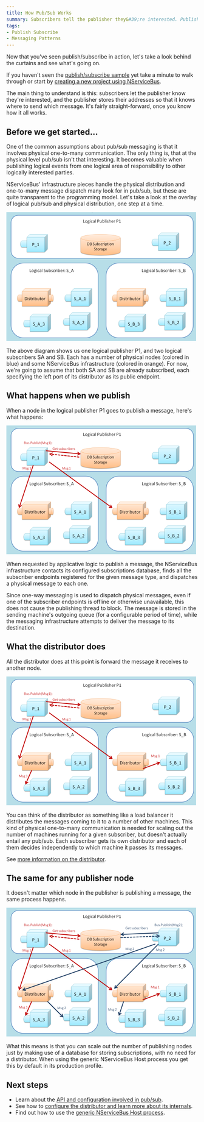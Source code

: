 ```yaml
---
title: How Pub/Sub Works
summary: Subscribers tell the publisher they&#39;re interested. Publishers store addresses for sending messages.
tags:
- Publish Subscribe
- Messaging Patterns
---
```


Now that you've seen publish/subscribe in action, let's take a look behind the curtains and see what's going on.

If you haven't seen the [publish/subscribe sample](publish-subscribe-sample.md) yet take a minute to walk through or start by [creating a new project using NServiceBus](NServiceBus-Step-by-Step-Guide.md).

The main thing to understand is this: subscribers let the publisher know they're interested, and the publisher stores their addresses so that it knows where to send which message. It's fairly straight-forward, once you know how it all works.

## Before we get started...

One of the common assumptions about pub/sub messaging is that it involves physical one-to-many communication. The only thing is, that at the physical level pub/sub isn't that interesting. It becomes valuable when publishing logical events from one logical area of responsibility to other logically interested parties.

NServiceBus' infrastructure pieces handle the physical distribution and one-to-many message dispatch many look for in pub/sub, but these are quite transparent to the programming model. Let's take a look at the overlay of logical pub/sub and physical distribution, one step at a time.

![logical pub/sub and physical distribution 1](nservicebus_pubsub_1.png)

The above diagram shows us one logical publisher P1, and two logical subscribers SA and SB. Each has a number of physical nodes (colored in blue) and some NServiceBus infrastructure (colored in orange). For now, we're going to assume that both SA and SB are already subscribed, each specifying the left port of its distributor as its public endpoint.

## What happens when we publish

When a node in the logical publisher P1 goes to publish a message, here's what happens:

![logical pub/sub and physical distribution 2](nservicebus_pubsub_2.png)

When requested by applicative logic to publish a message, the NServiceBus infrastructure contacts its configured subscriptions database, finds all the subscriber endpoints registered for the given message type, and dispatches a physical message to each one.

Since one-way messaging is used to dispatch physical messages, even if one of the subscriber endpoints is offline or otherwise unavailable, this does not cause the publishing thread to block. The message is stored in the sending machine's outgoing queue (for a configurable period of time), while the messaging infrastructure attempts to deliver the message to its destination.

## What the distributor does

All the distributor does at this point is forward the message it receives to another node.

![logical pub/sub and physical distribution 3](nservicebus_pubsub_3.png)

You can think of the distributor as something like a load balancer it distributes the messages coming to it to a number of other machines. This kind of physical one-to-many communication is needed for scaling out the number of machines running for a given subscriber, but doesn't actually entail any pub/sub. Each subscriber gets its own distributor and each of them decides independently to which machine it passes its messages.

See [more information on the distributor](load-balancing-with-the-distributor).

## The same for any publisher node

It doesn't matter which node in the publisher is publishing a message, the same process happens.

![logical pub/sub and physical distribution 4](nservicebus_pubsub_4.png)

What this means is that you can scale out the number of publishing nodes just by making use of a database for storing subscriptions, with no need for a distributor. When using the generic NServiceBus Host process you get this by default in its production profile.

## Next steps

-   Learn about the [API and configuration involved in pub/sub](publish-subscribe-configuration.md).
-   See how to [configure the distributor and learn more about its internals](load-balancing-with-the-distributor.md).
-   Find out how to use the [generic NServiceBus Host process](the-nservicebus-host.md).


